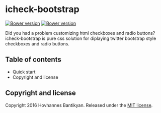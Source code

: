 # icheck-bootstrap 

<a href="#" target="_blank"><img src="https://img.shields.io/badge/bower-v1.0.5-blue.svg" alt="Bower version"></a>
<a href="https://www.nuget.org/packages/icheck-bootstrap" target="_blank"><img src="https://img.shields.io/badge/nuget-v1.0.5-blue.svg" alt="Bower version"></a>

Did you had a problem customizing html checkboxes and radio buttons? icheck-bootstrap is pure css solution for diplaying twitter bootstrap style checkboxes and radio buttons.

## Table of contents

* Quick start
* Copyright and license

## Copyright and license

Copyright 2016 Hovhannes Bantikyan. Released under the [MIT license](https://github.com/bantikyan/icheck-bootstrap/blob/master/LICENSE).
